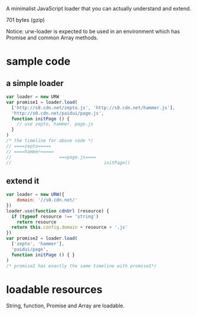 A minimalist JavaScript loader that you can actually understand and extend.

701 bytes (gzip)

Notice: urw-loader is expected to be used in an environment which has Promise and common Array methods.

# sample code

## a simple loader

```javascript
var loader = new URW
var promise1 = loader.load(
  ['http://s0.cdn.net/zepto.js', 'http://s0.cdn.net/hammer.js'],
  'http://s0.cdn.net/paidui/page.js',
  function initPage () {
    // use zepto, hammer, page.js
  }
)
/* the timeline for above code */
// ====zepto=====
// ====hammer=====
//                  ===page.js====
//                                   initPage()
```

## extend it

```javascript
var loader = new URW({
    domain: '//s0.cdn.net/'
})
loader.use(function cdnUrl (resource) {
  if (typeof resource !== 'string')
    return resource
  return this.config.domain + resource + '.js'
})
var promise2 = loader.load(
  ['zepto', 'hammer'],
  'paidui/page',
  function initPage () { }
)
/* promise2 has exactly the same timeline with promise1*/
```

# loadable resources
String, function, Promise and Array are loadable.
